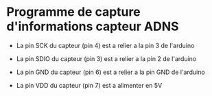 # Programme de capture d'informations capteur ADNS

 * La pin SCK du capteur (pin 4) est a relier a la pin 3 de l'arduino

  * La pin SDIO du capteur (pin 3) est a relier a la pin 2 de l'arduino

  * La pin GND du capteur (pin 6) est a relier a la pin GND de l'arduino

 * La pin VDD du capteur (pin 7) est a alimenter en 5V
